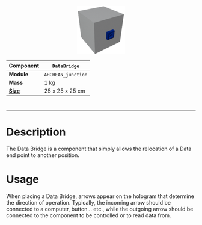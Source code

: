 <p align="center">
  <img src="DataBridge.png" />
</p>

|Component|`DataBridge`|
|---|---|
|**Module**|`ARCHEAN_junction`|
|**Mass**|1 kg|
|[**Size**](# "Based on the component's occupancy in a fixed 25cm grid.")|25 x 25 x 25 cm|
#
---

# Description
The Data Bridge is a component that simply allows the relocation of a Data end point to another position.

# Usage
When placing a Data Bridge, arrows appear on the hologram that determine the direction of operation. Typically, the incoming arrow should be connected to a computer, button... etc., while the outgoing arrow should be connected to the component to be controlled or to read data from.